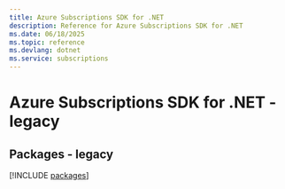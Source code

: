 ```yaml
---
title: Azure Subscriptions SDK for .NET
description: Reference for Azure Subscriptions SDK for .NET
ms.date: 06/18/2025
ms.topic: reference
ms.devlang: dotnet
ms.service: subscriptions
---
```

# Azure Subscriptions SDK for .NET - legacy
## Packages - legacy
[!INCLUDE [packages](subscriptions-index.md)]